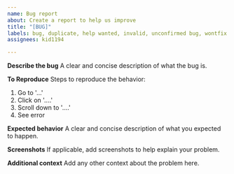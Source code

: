 ```yaml
---
name: Bug report
about: Create a report to help us improve
title: "[BUG]"
labels: bug, duplicate, help wanted, invalid, unconfirmed bug, wontfix
assignees: kid1194

---
```


**Describe the bug**
A clear and concise description of what the bug is.

**To Reproduce**
Steps to reproduce the behavior:
1. Go to '...'
2. Click on '....'
3. Scroll down to '....'
4. See error

**Expected behavior**
A clear and concise description of what you expected to happen.

**Screenshots**
If applicable, add screenshots to help explain your problem.

**Additional context**
Add any other context about the problem here.
